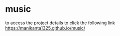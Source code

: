 # music
to access the project details to click the following link
 https://manikanta1325.github.io/music/
